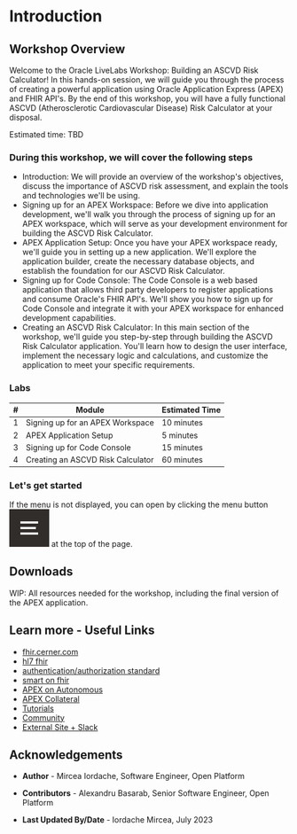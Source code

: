 # Introduction

## Workshop Overview

Welcome to the Oracle LiveLabs Workshop: Building an ASCVD Risk Calculator! In this hands-on session, we will guide you through the process of creating a powerful application using Oracle Application Express (APEX) and FHIR API's. By the end of this workshop, you will have a fully functional ASCVD (Atherosclerotic Cardiovascular Disease) Risk Calculator at your disposal.

Estimated time: TBD

### During this workshop, we will cover the following steps

* Introduction: We will provide an overview of the workshop's objectives, discuss the importance of ASCVD risk assessment, and explain the tools and technologies we'll be using.
* Signing up for an APEX Workspace: Before we dive into application development, we'll walk you through the process of signing up for an APEX workspace, which will serve as your development environment for building the ASCVD Risk Calculator.
* APEX Application Setup: Once you have your APEX workspace ready, we'll guide you in setting up a new application. We'll explore the application builder, create the necessary database objects, and establish the foundation for our ASCVD Risk Calculator.
* Signing up for Code Console: The Code Console is a web based application that allows third party developers to register applications and consume Oracle's FHIR API's. We'll show you how to sign up for Code Console and integrate it with your APEX workspace for enhanced development capabilities.
* Creating an ASCVD Risk Calculator: In this main section of the workshop, we'll guide you step-by-step through building the ASCVD Risk Calculator application. You'll learn how to design the user interface, implement the necessary logic and calculations, and customize the application to meet your specific requirements.

### Labs

| # | Module                            | Estimated Time |
|---|-----------------------------------|----------------|
| 1 | Signing up for an APEX Workspace  | 10 minutes     |
| 2 | APEX Application Setup            | 5 minutes      |
| 3 | Signing up for Code Console       | 15 minutes     |
| 4 | Creating an ASCVD Risk Calculator | 60 minutes     |

### Let's get started

If the menu is not displayed, you can open by clicking the menu button ![](images/livelabs-burger.png) at the top of the page.

## Downloads
WIP: All resources needed for the workshop, including the final version of the APEX application.

## Learn more - Useful Links

* [fhir.cerner.com](https://fhir.cerner.com/)
* [hl7 fhir](https://www.hl7.org/fhir/)
* [authentication/authorization standard](https://fhir.cerner.com/authorization/)
* [smart on fhir](https://docs.smarthealthit.org/)
* [APEX on Autonomous](https://apex.oracle.com/autonomous)
* [APEX Collateral](https://apex.oracle.com/)
* [Tutorials](https://apex.oracle.com/en/learn/tutorials)
* [Community](https://apex.oracle.com/community)
* [External Site + Slack](http://apex.world/)

## Acknowledgements

* **Author** - Mircea Iordache, Software Engineer, Open Platform

* **Contributors** - Alexandru Basarab, Senior Software Engineer, Open Platform

* **Last Updated By/Date** - Iordache Mircea, July 2023
